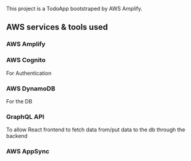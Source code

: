 This project is a TodoApp bootstraped by AWS Amplify.

## AWS services & tools used

### AWS Amplify
### AWS Cognito 
For Authentication
### AWS DynamoDB
For the DB
### GraphQL API
To allow React frontend to fetch data from/put data to the db through the backend
### AWS AppSync